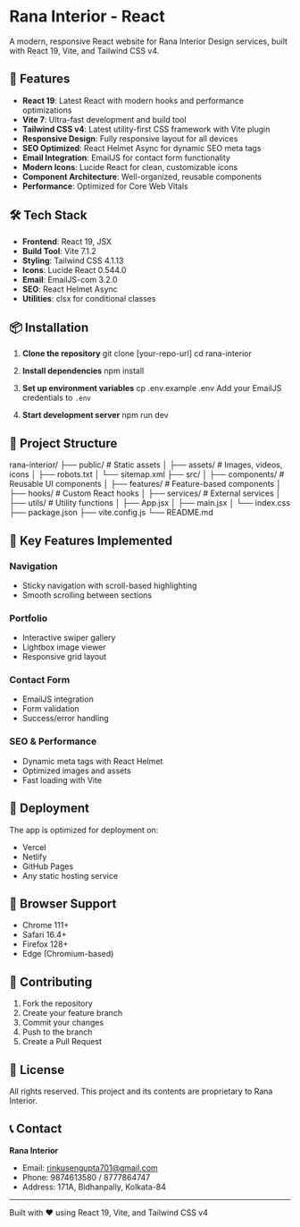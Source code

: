 # Rana Interior - React

A modern, responsive React website for Rana Interior Design services, built with React 19, Vite, and Tailwind CSS v4.

## 🚀 Features

- **React 19**: Latest React with modern hooks and performance optimizations
- **Vite 7**: Ultra-fast development and build tool
- **Tailwind CSS v4**: Latest utility-first CSS framework with Vite plugin
- **Responsive Design**: Fully responsive layout for all devices
- **SEO Optimized**: React Helmet Async for dynamic SEO meta tags
- **Email Integration**: EmailJS for contact form functionality
- **Modern Icons**: Lucide React for clean, customizable icons
- **Component Architecture**: Well-organized, reusable components
- **Performance**: Optimized for Core Web Vitals

## 🛠️ Tech Stack

- **Frontend**: React 19, JSX
- **Build Tool**: Vite 7.1.2
- **Styling**: Tailwind CSS 4.1.13
- **Icons**: Lucide React 0.544.0
- **Email**: EmailJS-com 3.2.0
- **SEO**: React Helmet Async
- **Utilities**: clsx for conditional classes

## 📦 Installation

1. **Clone the repository**
git clone [your-repo-url]
cd rana-interior

2. **Install dependencies**
npm install

3. **Set up environment variables**
cp .env.example .env
Add your EmailJS credentials to `.env`

4. **Start development server**
npm run dev

## 📁 Project Structure
rana-interior/
├── public/ # Static assets
│ ├── assets/ # Images, videos, icons
│ ├── robots.txt
│ └── sitemap.xml
├── src/
│ ├── components/ # Reusable UI components
│ ├── features/ # Feature-based components
│ ├── hooks/ # Custom React hooks
│ ├── services/ # External services
│ ├── utils/ # Utility functions
│ ├── App.jsx
│ ├── main.jsx
│ └── index.css
├── package.json
├── vite.config.js
└── README.md


## 🎯 Key Features Implemented

### Navigation
- Sticky navigation with scroll-based highlighting
- Smooth scrolling between sections

### Portfolio
- Interactive swiper gallery
- Lightbox image viewer
- Responsive grid layout

### Contact Form
- EmailJS integration
- Form validation
- Success/error handling

### SEO & Performance
- Dynamic meta tags with React Helmet
- Optimized images and assets
- Fast loading with Vite

## 🚀 Deployment

The app is optimized for deployment on:
- Vercel
- Netlify
- GitHub Pages
- Any static hosting service

## 📱 Browser Support

- Chrome 111+
- Safari 16.4+
- Firefox 128+
- Edge (Chromium-based)

## 🤝 Contributing

1. Fork the repository
2. Create your feature branch
3. Commit your changes
4. Push to the branch
5. Create a Pull Request

## 📄 License

All rights reserved. This project and its contents are proprietary to Rana Interior.

## 📞 Contact

**Rana Interior**
- Email: rinkusengupta701@gmail.com
- Phone: 9874613580 / 8777864747
- Address: 171A, Bidhanpally, Kolkata-84

---

Built with ❤️ using React 19, Vite, and Tailwind CSS v4

